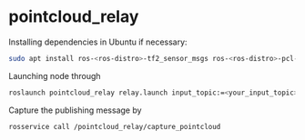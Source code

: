 # pointcloud_relay
Installing dependencies in Ubuntu if necessary:
```sh
sudo apt install ros-<ros-distro>-tf2_sensor_msgs ros-<ros-distro>-pcl-ros ros-<ros-distro>-pcl-conversions
```
Launching node through
```sh
roslaunch pointcloud_relay relay.launch input_topic:=<your_input_topic> output_topic:=<your_output_topic> input_frame:=<camera_frame> output_frame:=<world_frame>
```
Capture the publishing message by
```sh
rosservice call /pointcloud_relay/capture_pointcloud
```
